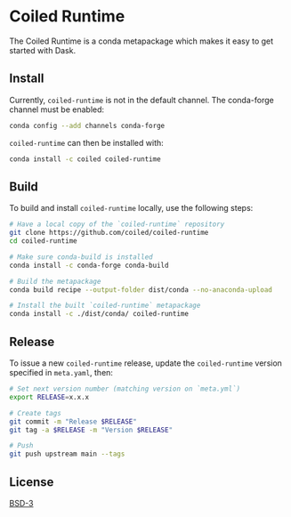 # Coiled Runtime

The Coiled Runtime is a conda metapackage which makes it easy to get started with Dask.

## Install

Currently, `coiled-runtime` is not in the default channel. The conda-forge channel must be enabled:

```bash
conda config --add channels conda-forge
```

`coiled-runtime` can then be installed with:

```bash
conda install -c coiled coiled-runtime
```

## Build

To build and install `coiled-runtime` locally, use the following steps:

```bash
# Have a local copy of the `coiled-runtime` repository
git clone https://github.com/coiled/coiled-runtime
cd coiled-runtime

# Make sure conda-build is installed
conda install -c conda-forge conda-build

# Build the metapackage
conda build recipe --output-folder dist/conda --no-anaconda-upload

# Install the built `coiled-runtime` metapackage
conda install -c ./dist/conda/ coiled-runtime
```

## Release

To issue a new `coiled-runtime` release, update the `coiled-runtime` version specified in `meta.yaml`, then:

```bash
# Set next version number (matching version on `meta.yml`)
export RELEASE=x.x.x

# Create tags
git commit -m "Release $RELEASE"
git tag -a $RELEASE -m "Version $RELEASE"

# Push
git push upstream main --tags
```

## License

[BSD-3](LICENSE)
